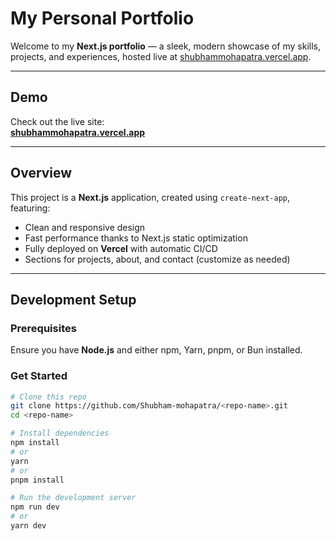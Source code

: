 #  My Personal Portfolio

Welcome to my **Next.js portfolio** — a sleek, modern showcase of my skills, projects, and experiences, hosted live at [shubhammohapatra.vercel.app](https://shubhammohapatra.vercel.app/).

---

##  Demo

Check out the live site:  
[**shubhammohapatra.vercel.app**](https://shubhammohapatra.vercel.app)

---

##  Overview

This project is a **Next.js** application, created using `create-next-app`, featuring:

-  Clean and responsive design
-  Fast performance thanks to Next.js static optimization
-  Fully deployed on **Vercel** with automatic CI/CD
-  Sections for projects, about, and contact (customize as needed)

---

##  Development Setup

### Prerequisites
Ensure you have **Node.js** and either npm, Yarn, pnpm, or Bun installed.

### Get Started

```bash
# Clone this repo
git clone https://github.com/Shubham-mohapatra/<repo-name>.git
cd <repo-name>

# Install dependencies
npm install
# or
yarn
# or
pnpm install

# Run the development server
npm run dev
# or
yarn dev
